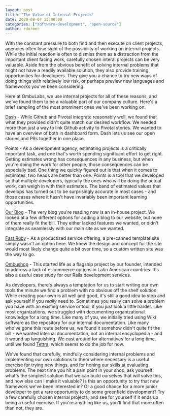 ```yaml
---
layout: post
title: "The Value of Internal Projects"
date: 2020-08-04 12:00:00
categories: ["software-development", "open-source"]
author: rdormer
---
```


With the constant pressure to both find and then execute on client
projects, agencies often lose sight of the possibility of working on
internal projects. While the initial reaction is often to dismiss them
as a distraction from the important client facing work, carefully
chosen interal projects can be very valuable. Aside from the obvious
benefit of solving internal problems that might not have a readily
available solution, they also provide training opportunities for
developers. They give you a chance to try new ways of
doing things with relatively low risk, or perhaps preview new
languages and frameworks you've been considering.

<!--more-->

Here at OmbuLabs, we use internal projects for all of these reasons,
and we've found them to be a valuable part of our company culture.
Here's a brief sampling of the most prominent ones we've been working
on:

[Dash](https://www.ombulabs.com/blog/open-source/introducing-dash.html) - While
Github and Pivotal integrate reasonably well, we found that what they provided
didn't quite match our desired workflow. We needed more than just a way to link
Github activity to Pivotal stories. We wanted to have an overview of both in
dashboard form. Dash lets us see our open stories and PRs together in one place.

Points - As a development agency, estimating projects is a critically
important task, and one that's worth spending significant effort to
get right. Getting estimates wrong has consequences in any business,
but when you're doing the work for other people, those consequences
can be especially bad. One thing we quickly figured out is that when
it comes to estimates, two heads are better than one. Points is a tool
that we developed so that multiple developers, typically the ones who
will be doing the actual work, can weigh in with their estimates. The
band of estimated values that develops has turned out to be
surprisingly accurate in most cases - and those cases where it hasn't
have invariably been important learning opportunities.

[Our Blog](https://www.ombulabs.com/blog) - The very blog you're
reading now is an in-house project. We looked at a few different
options for adding a blog to our website, but none of them really fit
the bill. They either lacked features we wanted, or didn't integrate
as seamlessly with our main site as we wanted.

[Fast Ruby](https://fastruby.io) - As a productized service offering, a
pre-canned template site simply wasn't an option here. We knew the
design and concept for the site would most likely change quite a bit
over time, so a custom written site was the way to go.

[Ombushop](https://www.ombushop.com) - This started life as a flagship
project by our founder, intended to address a lack of e-commerce
options in Latin American countries. It's also a useful case study for
our Rails development services.

As developers, there's always a temptation for us to start writing our
own tools the minute we find a problem with no obvious off the shelf
solution. While creating your own is all well and good, it's still a
good idea to stop and ask yourself if you _really_ need to. Sometimes
you really can solve a problem you have with an existing service or
tool, if you just look a little harder. Like most organizations, we
struggled with documenting organizational knowledge for a long time.
Like many of you, we initially tried using Wiki software as the
repository for our internal documentation. Like many who've gone this
route before us, we found it somehow didn't quite fit the bill - we
wanted internal documentation, not an internal encyclopedia - and it
wound up languishing. We cast around for alternatives for a long time,
until we found [Tettra](https://tettra.com/), which seems to do the job for now.

We've found that carefully, mindfully considering internal problems
and implementing our own solutions to them where necessary is a useful
exercise for trying new things, and for honing our skills at
evaluating problems. The next time you hit a pain point in your shop,
ask yourself: what's the simplest solution that we can build ourselves
that will solve this, and how else can I make it valuable? Is this an
opportunity to try that new framework we've been interested in? Or a
good chance for a more junior developer to get a rare opportunity to
do some greenfield development? Try a few carefully chosen internal
projects, and see for yourself if it ends up being a useful exercise.
If you're anything like us, you'll find that more often than not, they
are.
